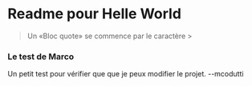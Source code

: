 # Readme pour Helle World

> Un «Bloc quote» se commence par le caractère >


### Le test de Marco 
Un petit test pour vérifier que que je peux modifier le projet. --mcodutti
